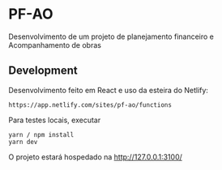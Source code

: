 # PF-AO
Desenvolvimento de um projeto de planejamento financeiro e Acompanhamento de obras
 
## Development

Desenvolvimento feito em React e uso da esteira do Netlify:
```
https://app.netlify.com/sites/pf-ao/functions
```
Para testes locais, executar 
```
yarn / npm install
yarn dev
```
O projeto estará hospedado na http://127.0.0.1:3100/
  